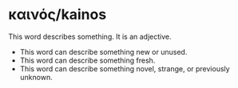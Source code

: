 # καινός/kainos

This word describes something. It is an adjective.

* This word can describe something new or unused.
* This word can describe something fresh. 
* This word can describe something novel, strange, or previously unknown. 
